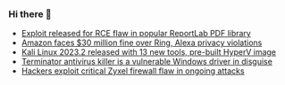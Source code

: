 ### Hi there 👋

<!--START_SECTION:feed-->
* [Exploit released for RCE flaw in popular ReportLab PDF library](https://www.bleepingcomputer.com/news/security/exploit-released-for-rce-flaw-in-popular-reportlab-pdf-library/)
* [Amazon faces $30 million fine over Ring, Alexa privacy violations](https://www.bleepingcomputer.com/news/technology/amazon-faces-30-million-fine-over-ring-alexa-privacy-violations/)
* [Kali Linux 2023.2 released with 13 new tools, pre-built HyperV image](https://www.bleepingcomputer.com/news/security/kali-linux-20232-released-with-13-new-tools-pre-built-hyperv-image/)
* [Terminator antivirus killer is a vulnerable Windows driver in disguise](https://www.bleepingcomputer.com/news/security/terminator-antivirus-killer-is-a-vulnerable-windows-driver-in-disguise/)
* [Hackers exploit critical Zyxel firewall flaw in ongoing attacks](https://www.bleepingcomputer.com/news/security/hackers-exploit-critical-zyxel-firewall-flaw-in-ongoing-attacks/)
<!--END_SECTION:feed-->

<!--
**frankenk/frankenk** is a ✨ _special_ ✨ repository because its `README.md` (this file) appears on your GitHub profile.

Here are some ideas to get you started:

- 🔭 I’m currently working on ...
- 🌱 I’m currently learning ...
- 👯 I’m looking to collaborate on ...
- 🤔 I’m looking for help with ...
- 💬 Ask me about ...
- 📫 How to reach me: ...
- 😄 Pronouns: ...
- ⚡ Fun fact: ...
-->



